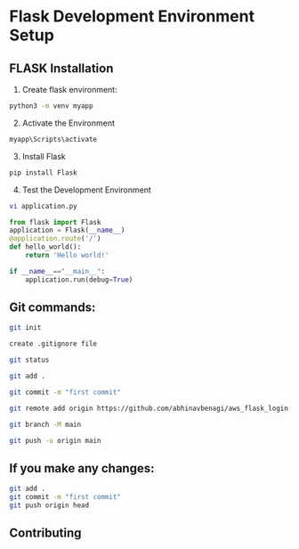 # Flask Development Environment Setup



## FLASK Installation

1) Create flask environment:

```bash
python3 -m venv myapp
```
2) Activate the Environment
```bash
myapp\Scripts\activate
```
3) Install Flask
```bash
pip install Flask
```
4) Test the Development Environment

```bash
vi application.py
```
```python
from flask import Flask
application = Flask(__name__)
@application.route('/')
def hello_world():
    return 'Hello world!'

if __name__=="__main__":
    application.run(debug=True)
```



## Git commands:
```bash
git init 
```
```bash
create .gitignore file
```
```bash
git status
```
```bash
git add .
```
```bash
git commit -m "first commit"
```
```bash
git remote add origin https://github.com/abhinavbenagi/aws_flask_login.git
```
```bash
git branch -M main
```
```bash
git push -u origin main
```
## If you make any changes:
```bash
git add .
git commit -m "first commit"
git push origin head

```



## Contributing
